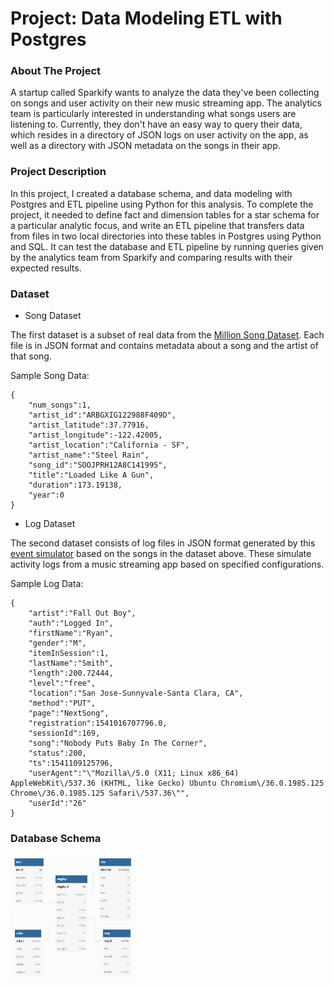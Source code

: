 # Project: Data Modeling ETL with Postgres

### About The Project
A startup called Sparkify wants to analyze the data they've been collecting on songs and user activity on their new music streaming app. The analytics team is particularly interested in understanding what songs users are listening to. Currently, they don't have an easy way to query their data, which resides in a directory of JSON logs on user activity on the app, as well as a directory with JSON metadata on the songs in their app.

### Project Description
In this project, I created a database schema, and data modeling with Postgres and ETL pipeline using Python for this analysis. To complete the project, it needed to define fact and dimension tables for a star schema for a particular analytic focus, and write an ETL pipeline that transfers data from files in two local directories into these tables in Postgres using Python and SQL. It can test the database and ETL pipeline by running queries given by the analytics team from Sparkify and comparing results with their expected results.

### Dataset
- Song Dataset

The first dataset is a subset of real data from the [Million Song Dataset](http://millionsongdataset.com/). Each file is in JSON format and contains metadata about a song and the artist of that song.

Sample Song Data:
```
{
    "num_songs":1,
    "artist_id":"ARBGXIG122988F409D",
    "artist_latitude":37.77916,
    "artist_longitude":-122.42005,
    "artist_location":"California - SF",
    "artist_name":"Steel Rain",
    "song_id":"SOOJPRH12A8C141995",
    "title":"Loaded Like A Gun",
    "duration":173.19138,
    "year":0
}
```
- Log Dataset

The second dataset consists of log files in JSON format generated by this [event simulator](https://github.com/Interana/eventsim) based on the songs in the dataset above. These simulate activity logs from a music streaming app based on specified configurations.

Sample Log Data:
```
{
    "artist":"Fall Out Boy",
    "auth":"Logged In",
    "firstName":"Ryan",
    "gender":"M",
    "itemInSession":1,
    "lastName":"Smith",
    "length":200.72444,
    "level":"free",
    "location":"San Jose-Sunnyvale-Santa Clara, CA",
    "method":"PUT",
    "page":"NextSong",
    "registration":1541016707796.0,
    "sessionId":169,
    "song":"Nobody Puts Baby In The Corner",
    "status":200,
    "ts":1541109125796,
    "userAgent":"\"Mozilla\/5.0 (X11; Linux x86_64) AppleWebKit\/537.36 (KHTML, like Gecko) Ubuntu Chromium\/36.0.1985.125 Chrome\/36.0.1985.125 Safari\/537.36\"",
    "userId":"26"
}
```

### Database Schema
<img src="./dbdiagram.png" alt="Logo" width="200" height="200">
